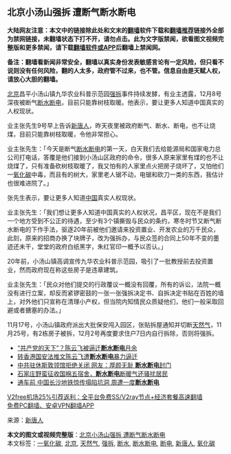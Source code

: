  <h2>北京小汤山强拆 遭断气断水断电</h2> <p class="notice"><b>大陆网友注意：本文中的链接除此处和文末的<a href="https://github.com/bannedbook/fanqiang" >翻墙</a>软件下载和<a href="https://github.com/killgcd/justmysocks/blob/master/README.md">翻墙推荐</a>链接外全部为禁网链接，未翻墙状态下打不开，请勿点击。此为文字版禁闻，欲看图文视频完整版和更多禁闻，请下载<a href="https://github.com/bannedbook/fanqiang">翻墙软件或APP</a>后翻墙上禁闻网。</p><p>备注：翻墙看新闻非常安全，翻墙以真实身份发表敏感言论有一定风险，但只看不说则没有任何风险，翻的人太多，政府管不过来，也不管。信息自由是天赋人权，请放心大胆的翻墙。</b></p>  <div class="entry"> <p id="conimg"><a href="https://www.bannedbook.org/bnews/tag/%e5%8c%97%e4%ba%ac/" class="st_tag internal_tag" rel="tag" title="标签 北京 下的日志">北京</a>昌平小汤山镇九华农业科普示范园<a href="https://www.bannedbook.org/bnews/tag/%e5%bc%ba%e6%8b%86/" class="st_tag internal_tag" rel="tag" title="标签 强拆 下的日志">强拆</a>事件持续发酵，有业主透露，12月8号深夜被断气<a href="https://www.bannedbook.org/bnews/tag/%E6%96%AD%E6%B0%B4/" class="st_tag internal_tag" rel="tag" title="标签 断水 下的日志">断水</a><a href="https://www.bannedbook.org/bnews/tag/%E6%96%AD%E7%94%B5/" class="st_tag internal_tag" rel="tag" title="标签 断电 下的日志">断电</a>，目前只能靠树枝取暖。他表示，要让更多人知道中国真实的人权现状。</p> <p>业主张先生9号早上告诉<span class='wp_keywordlink_affiliate'><a href="https://www.ntdtv.com/" title="新唐人">新唐人</a></span>，昨天夜里被政府断气、断水、断电，也不让烧煤，目前只能靠树枝取暖，令他非常担心。</p> <p>业主张先生：「今天是断气<a href="https://www.bannedbook.org/bnews/tag/%E6%96%AD%E6%B0%B4%E6%96%AD%E7%94%B5/" class="st_tag internal_tag" rel="tag" title="标签 断水断电 下的日志">断水断电</a>的第一天，白天我们去给能源局和国家电力总公司打电话，答覆是他们接到小汤山区政府的命令，很多人原来家里有煤的也不让烧煤了，只有准备砍树枝取暖了，我又怕有的人家里点火把房子烧坏了，又怕他们一<a href="https://www.bannedbook.org/bnews/tag/%E6%B0%A7%E5%8C%96%E7%A2%B3/" class="st_tag internal_tag" rel="tag" title="标签 氧化碳 下的日志">氧化碳</a>中毒，而且有的树大，家里老人锯不动，电锯和砍刀一类的东西，我估计也很难进院了。」</p>  <p>张先生表示，要让更多人知道<span class='wp_keywordlink_affiliate'><a href="https://www.bannedbook.org/" title="中国" target="_blank">中国</a></span>真实人权现状。</p> <p>业主张先生：「我们想让更多人知道中国真实的人权状况，昌平区，现在不是我们一个地方受到不公正的待遇，至少有3个镇撕毁与民众的条约，寒冬时节又断气断水断电的下作手法，驱逐20年前被他们邀请来投资置业、开发农业的万千民众，此刻，原来的招商办换了块牌子，改为强拆办，与民众签的合同上50年不变的墨迹还未干，堂堂的政府白纸黑字，朱红官印一概予以否认。」</p> <p>20年前，小汤山镇高调宣传九华农业科普示范园，吸引了一批教授前去投资置业，然而政府现在称这些房子是违章建筑。</p>  <p>业主张先生：「民众对他们提交的行政覆议一概没有回覆，所有的诉讼，法院一概没有进行立案，却反而紧锣密鼓的一张一张强拆决定书、自拆决定书贴在百姓的墙上，对外他们只宣称在清理小产权，但当院内知情民众质疑他们，他们一般采取回避或者搪塞的办法。」</p> <p>11月17号，小汤山镇政府派出大批保安闯入园区，张贴拆屋通知并切断<a href="https://www.bannedbook.org/bnews/tag/%e5%a4%a9%e7%84%b6%e6%b0%94/" class="st_tag internal_tag" rel="tag" title="标签 天然气 下的日志">天然气</a>，11月25号，有2栋房子被拆，12月2号再度要求住户7日内自行拆除，否则将强拆。</p> <ul class='op-related-articles' title='相关阅读'> <li><a href='https://www.bannedbook.org/bnews/renquan/xgmyd/20200819/1382460.html' target='_blank'>“共产党的天下”？陈云飞被逼迁<b>断水断电</b>月余</a></li> <li><a href='https://www.bannedbook.org/bnews/cbnews/20200731/1372530.html' target='_blank'>转香港国安法推文陈云飞遭<b>断水断电</b>暴力逼迁</a></li> <li><a href='https://www.bannedbook.org/bnews/cbnews/20200724/1365739.html' target='_blank'>中共驻休斯敦领馆拒绝关闭 网友：厚颜无耻 <b>断水断电</b>封门</a></li> <li><a href='https://www.bannedbook.org/bnews/weiquan/20200107/1255110.html' target='_blank'>石家庄野蛮征收国棉五宿舍&#65292;<b>断水断电</b>断暖气还骚扰居民</a></li> <li><a href='https://www.bannedbook.org/bnews/finance/20191223/1245974.html' target='_blank'>通车前 中国长沙地铁惊传塌陷坑洞 周遭一度<b>断水断电</b></a></li> </ul> <p class="texttj"> <a href="https://www.bannedbook.org/forum23/topic22702.html" target="_blank">V2free机场25%引荐返利：全平台免费SS/V2ray节点+经济套餐高速翻墙</a><br/> <a href="https://github.com/bannedbook/fanqiang/wiki/%E7%A6%81%E9%97%BB%E7%BD%91%E5%AE%89%E5%8D%93%E7%BF%BB%E5%A2%99%E6%96%B0%E9%97%BBAPP" target="_blank">免费PC翻墙、安卓VPN翻墙APP</a></p><p> 来源：<a href="https://www.bannedbook.org/bnews/tag/%e6%96%b0%e5%94%90%e4%ba%ba/" class="st_tag internal_tag" rel="tag" title="标签 新唐人 下的日志">新唐人</a> </p> <a name='sharetosocial'></a>       <div><b>本文的图文或视频完整版</b>：<a href='https://www.bannedbook.org/bnews/cbnews/20201209/1444765.html'>北京小汤山强拆 遭断气断水断电</a></div>  </div><!--END ENTRY--> <div class="postfooter"> <div>本文标签：<a href="https://www.bannedbook.org/bnews/tag/%E4%B8%80%E6%B0%A7%E5%8C%96%E7%A2%B3/" rel="tag">一氧化碳</a>, <a href="https://www.bannedbook.org/bnews/tag/%e5%8c%97%e4%ba%ac/" rel="tag">北京</a>, <a href="https://www.bannedbook.org/bnews/tag/%e5%a4%a9%e7%84%b6%e6%b0%94/" rel="tag">天然气</a>, <a href="https://www.bannedbook.org/bnews/tag/%e5%bc%ba%e6%8b%86/" rel="tag">强拆</a>, <a href="https://www.bannedbook.org/bnews/tag/%E6%96%AD%E6%B0%B4/" rel="tag">断水</a>, <a href="https://www.bannedbook.org/bnews/tag/%E6%96%AD%E6%B0%B4%E6%96%AD%E7%94%B5/" rel="tag">断水断电</a>, <a href="https://www.bannedbook.org/bnews/tag/%E6%96%AD%E7%94%B5/" rel="tag">断电</a>, <a href="https://www.bannedbook.org/bnews/tag/%e6%96%b0%e5%94%90%e4%ba%ba/" rel="tag">新唐人</a>, <a href="https://www.bannedbook.org/bnews/tag/%E6%B0%A7%E5%8C%96%E7%A2%B3/" rel="tag">氧化碳</a></div>  </div><!--END POSTFOOTER--> 